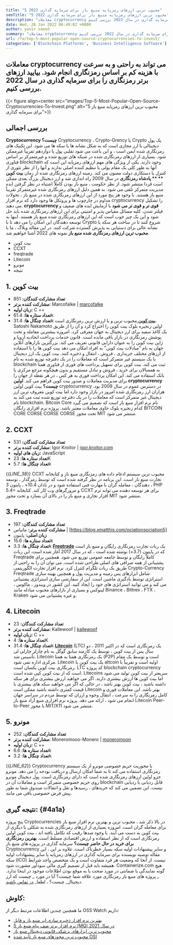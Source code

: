 ```yaml
---
title: "5 محبوب ترین ارزهای رمزپایه منبع باز برای سرمایه گذاری 2022" 
seoTitle: "5 محبوب ترین ارزهای رمزپایه منبع باز برای سرمایه گذاری 2022" 
description: "معاملات cryptocurrency را می توان به راحتی و به سرعت با هزینه کم بر اساس رمزنگاری انجام داد. بیایید ارزهای رمزنگاری برتر را برای سرمایه گذاری در سال 2022 بررسی کنیم." 
date: Wed, 26 Jan 2022 06:49:02 +0000
author: yasir saeed
summary: "معاملات cryptocurrency را می توان به راحتی و به سرعت با هزینه کم بر اساس رمزنگاری انجام داد. بیایید ارزهای رمزنگاری برتر را برای سرمایه گذاری در سال 2022 بررسی کنیم." 
url: /fa/top-5-most-popular-open-source-cryptocurrencies-to-invest/
categories: ['Blockchain Platforms', 'Business Intelligence Software']
---
```


## معاملات cryptocurrency می تواند به راحتی و به سرعت با هزینه کم بر اساس رمزنگاری انجام شود. بیایید ارزهای برتر رمزنگاری را برای سرمایه گذاری در سال 2022 بررسی کنیم.

{{< figure align=center src="images/Top-5-Most-Popular-Open-Source-Cryptocurrencies-To-Invest.png" alt="5 محبوب ترین ارزهای رمزپایه منبع باز برای سرمایه گذاری">}}


## **بررسی اجمالی**
**Cryptocurrency چیست؟** Cryptocurrency ، Crypto-Grency یا Crypto یک پول دیجیتالی یا ارز مجازی است که به شکل نشانه ها یا سکه ها می شود. این تکنیک های رمزنگاری شده ایمن است ، و این باعث می شود تقلبی پول یا دوازدهم تقریباً غیرممکن شود. بسیاری از ارزهای رمزنگاری شده در شبکه های توزیع شده و غیرمتمرکز بر اساس فناوری blockchain وجود دارند. یکی از ویژگی های مهم ارزهای رمزپایه این است که آنها به طور کلی یک مقام پولی یا تنظیم کننده اصلی ندارند و آنها را از نظر تئوری از کنترل یا دستکاری دولت مصون می کند.
زمینه ارزهای رمزنگاری شده از زمان **بیت کوین ** ** پادشاه رمزنگاری**  در سال 2009 راه اندازی شد و ارز دیجیتال بزرگ بعدی ممکن است فردا منتشر شود. از نظر حكومت ، منبع باز بودن كاملاً اشتباه در نظر گرفتن ایده مدیریت متمرکز تلقی می شود. به همین دلیل ارزهای رمزنگاری شده غیرمتمرکز تقریباً منبع باز هستند.
با وجود هر پنج مورد از این ارزهای رمزنگاری شده در منبع باز ، تحولات مداوم در چارچوب ها و پروتکل ها وجود دارد که نرم افزار cryptocurrency را تشکیل می دهند.  **cryptocurrency قوی تر و قوی تر می شود**  با آزمایش ایده های ضعیف و فیلتر شدن. کلیه مسائل مقیاس پذیر و امنیتی برای این ارزهای رمزنگاری شده باید حل شود و این یک چیز خوب است که این ارزهای رمزنگاری شده منبع باز هستند. اینها به توسعه دهندگان این امکان را می دهد تا با Crypto شروع کنند تا در ساخت هر سکه یا نشانه عالی برای دستیابی به پذیرش گسترده شرکت کنند.
در این مقاله وبلاگ ، ما با  **محبوب ترین ارزهای رمزنگاری شده منبع باز**  نمونه های 2022 آشنا خواهیم شد.
  * بیت کوین
  * CCXT
  * freqtrade
  * Litecoin
  * مونرو
  * نتیجه

## 1. بیت کوین
  * **تعداد مشارکت کنندگان:**  851
  * **مشارکت کننده برتر:**  Marcofalke | [marcofalke][1]
  * **زبان اولیه:**  C ++
  * **تعداد ستاره ها:**  61.4k
  * **تعداد چنگال ها:**  31.4k
[ **بیت کوین** ][2] محبوب ترین و با ارزش ترین رمزنگاری است. Satoshi Nakamoto اولین زنجیره بلوک بیت کوین را اختراع کرد و آن را از طریق یک کاغذ سفید برای ارز دیجیتال به جهان معرفی کرد. امروزه بیشترین معامله و تحت پوشش رمزنگاری در بازار باقی مانده است. قانون خدمات پرداخت اتحادیه اروپا و ژاپن بیت کوین را به عنوان دارایی قانونی تعریف می کند. بزرگترین بازارهای آنلاین جهان به نام "مبادلات بیت کوین" به افراد امکان می دهد بیت کوین ها را با استفاده از ارزهای مختلف خریداری ، فروش ، انتقال و ذخیره کنند.
بیت کوین یک ارز دیجیتال با یک سیستم غیر متمرکز است که معاملات را در یک دفترچه توزیع شده به نام blockchain ثبت می کند. بیت کوین برای تسهیل پرداخت های فوری از فناوری همتا به همسالان برای خرید ، فروش و تبادل مستقیم و بدون هیچگونه مرجع مرکزی یا بانک استفاده می کند. این امکان پرداخت فوری به هر کس ، در هر نقطه از جهان را برای مدیریت معاملات و صدور بیت کوین فراهم می کند.
**اولین cryptocurrency چیست؟** بیت کوین اولین cryptocurrency در دسترس عموم در سال 2009 بود. هزاران ارز رمزنگاری شده امروز در بازار وجود دارد اما بیت کوین معروف ترین ارز دیجیتال غیر متمرکز است که معاملات را در یک دفترچه توزیع شده ثبت می کند به نام blockchain. Bitcoin Core نام نرم افزار منبع باز است که تصمیم می گیرد کدام زنجیره بلوک حاوی معاملات معتبر باشد. پروژه نرم افزاری رایگان BITCOIN CORE CORSE CORSE CORSE تحت مجوز MIT منتشر می شود.

## 2. CCXT
  * **تعداد مشارکت کنندگان:**  531
  * **مشارکت کننده برتر:**  Igor Kroitor | [igor.kroitor.com][3]
  * **زبان های اولیه:**  JavaScript
  * **تعداد ستاره ها:**  23K
  * **تعداد چنگال ها:**  5.7k

{{_LINE_38_}}
CCXT محبوب ترین سیستم ادغام داده های رمزنگاری منبع باز و کتابخانه تجارت منبع باز است. این برنامه در نظر گرفته شده است که توسط رمزگذار ، توسعه دهندگان ، معامله گران با مهارت فنی استفاده شود و در نادان 10.4+ ، پایتون 3 ، PHP 5.4+ و مرورگرهای وب کار کند. کتابخانه CCXT برای هر توسعه دهنده می تواند نرم افزار تجاری و منبع باز را در بالای آن بسازد و تحت مجوز MIT منتشر شود.

## 3. Freqtrade
  * **تعداد مشارکت کنندگان:**  197
  * **مشارکت کننده برتر:**  ماتیاس | [https://blog.xmatthis.com/ociationsociation5]
  * **زبان اصلی:**  پایتون
  * **تعداد ستاره ها:**  15.6k
  * **تعداد چنگال ها:**  3.3k
**[Freqtrade][6]** یک ربات تجارت رمزنگاری رایگان و منبع باز است که در پایتون (3.7+) نوشته شده است ، که در سال 2017 آغاز شده است. این ربات Freqtrade کاملاً رایگان و توسط جامعه عمومی توزیع می شود. همچنین برای پشتیبانی از همه صرافی های اصلی طراحی شده است. می توان آن را به راحتی از طریق یک ربات تلگرام کنترل کرد.
نرم افزار تجارت الگوریتمی Crypto-Currency Freqtrade شامل ابزارهای پس زمینه و مدیریت پول و همچنین بهینه سازی استراتژی توسط یادگیری ماشین است. این از سفارشی سازی استراتژی پشتیبانی می کند و می توانید استراتژی های خود را ایجاد کنید. این کشور در ویندوز ، ماکوس ، لینوکس و بسیاری از بازارهای محبوب مبادله مانند Binance ، Bittrex ، FTX ، Kraken و غیره پشتیبانی می شود.

## 4. Litecoin
  * **تعداد مشارکت کنندگان:**  23
  * **مشارکت کننده برتر:**  Kallewoof | [kallewoof][7]
  * **زبان اولیه:**  C ++
  * **تعداد ستاره ها:**  4K
  * **تعداد چنگال ها:**  31.4k
**[Litecoin][8]** (LTC) یک رمزنگاری است که در اکتبر 2011 ، دو سال پس از بیت کوین ، توسط یک کارمند سابق گوگل به نام چارلز چارلی لی تأسیس شد. Litecoin یک رمزنگاری همتا به همتا (P2P) است و توسط یک مقام مرکزی اداره نمی شود. Litecoin یک بیت کوین یا altcoin اولیه است و تقریباً با رمزنگاری بیت کوین یکسان است. LTC کد پروژه blockchain cryptocurrency است که از بیت کوین کپی شده است.
Litecoins سریعتر از بیت کوین تولید می شود اما بیت کوین ها ارزش بیشتری دارند. اگر می خواهید ارزش بیشتری برای هر سکه داشته باشید ، بیت کوین بهتر باشد ، در حالی که اگر می خواهید سکه های بیشتری با قیمت کمتری داشته باشید ممکن است Litecoin بهتر باشد. این معاملات فوری و کامل رمزنگاری را به سرعت ، انتقال وجوه و ارزان که توسط مردم در سراسر جهان انجام می شود ، ارائه می دهد. پروژه نرم افزاری منبع آزاد منبع باز Litecoin Peer-to-Peer با مجوز MIT/X11 منتشر می شود.

## 5. مونرو
  * **تعداد مشارکت کنندگان:**  252
  * **مشارکت کننده برتر:**  Moneromooo-Monero | [moneromoon][9]
  * **زبان اولیه:**  C ++
  * **تعداد ستاره ها:**  6.6k
  * **تعداد چنگال ها:**  3.2k

{{_LINE_62_}}
Cryptocurrency با محوریت حریم خصوصی مونرو از یک سیستم رمزنگاری استفاده می کند تا به شما امکان ارسال و دریافت بودجه را می دهد. مونرو جزو اولین ارزهای رمزنگاری شده است که دارای رمزنگاری است. پول دیجیتال مونرو روی حریم خصوصی متمرکز است و معاملات آن در blockchain قابل ردیابی یا ردیابی نیست. این تضمین می کند که خریدهای ، رسیدها و نقل و انتقالات صندوق شما به طور پیش فرض خصوصی باقی می مانند.

##  **نتیجه گیری:**    {#4a1a}
پنج پروژه Cryptocurrencies در بالا ذکر شد ، محبوب ترین و بهترین نرم افزار منبع باز برای معامله گران است. امروزه بسیاری از ارزهای رمزنگاری شده به شکلی یا دیگری از بیت کوین به دست می آیند. با وجود صدها رقیب که تکامل یافته اند ، بیت کوین اولین رمزنگاری است که از نظر استفاده و ارزش اقتصادی مسلط است.
**بهترین رمزنگاری برای خرید در حال حاضر چیست؟** سرمایه گذاری در پروژه های منبع باز Cryptocurrency و سایر پیشنهادات اولیه سکه بسیار خطرناک است. علاوه بر این ، این مقاله توصیه نویسنده برای سرمایه گذاری در ارزهای رمزپایه یا سایر پیشنهادات اولیه سکه (ICO) نیست. از آنجا که وضعیت هر فرد متفاوت است و یک متخصص واجد شرایط همیشه باید قبل از تصمیم گیری مالی سودآور مشورت شود. Containerize.com هیچ گونه نمایندگی یا ضمانتی در مورد صحت یا به موقع بودن اطلاعات موجود در اینجا ندارد.
_ پروژه های منبع باز رمزنگاری مورد علاقه شما چیست؟ آیا در مورد _ چیست که ارز دیجیتال_ چیست؟ ، لطفا_ [در تماس باشید][11].

## کاوش:
ما همچنین چندین اطلاعات مرتبط دیگر از OSS Watch داریم:
  * [بهترین نرم افزار ذخیره سازی ابر منبع باز و فایل][12]
  * [5 نرم افزار برتر صف پیام منبع باز (MQ) در سال 2021][13]
  * [محبوب ترین ابزارهای پزشکی قانونی دیجیتال منبع باز][14]
  * [محبوب ترین مجوزهای منبع باز تأیید شده OSI][15]

  
[1]: https://twitter.com/spyced?lang=en
[2]: https://github.com/bitcoin/bitcoin
[3]: http://igor.kroitor.com/
[4]: https://github.com/ccxt/ccxt
[5]: https://twitter.com/liggitt?lang=en
[6]: https://github.com/freqtrade/freqtrade
[7]: https://twitter.com/brian_coca?lang=en
[8]: https://github.com/litecoin-project/litecoin
[9]: https://twitter.com/timograham?lang=en
[10]: https://github.com/monero-project/monero
[11]: mailto:yasir.saeed@aspose.com
[12]: https://products.containerize.com/backup-and-sync/
[13]: https://blog.containerize.com/message-queue-software/top-5-open-source-message-queue-software-in-2021/
[14]: https://blog.containerize.com/digital-forensic-tools/top-5-open-source-digital-forensic-tools-in-2021/
[15]: https://blog.containerize.com/licenses-standards/top-5-most-popular-osi-approved-open-source-licenses-of-2021/
